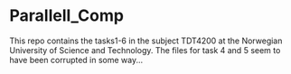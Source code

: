 # Parallell_Comp

This repo contains the tasks1-6 in the subject TDT4200 at the Norwegian University of Science and Technology. The files for task 4 and 5 seem to have been corrupted in some way...
